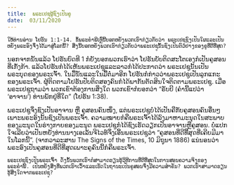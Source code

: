 ```yaml
---
title:  ພຣະເຢຊູຜູ້ຊົງເປັນຄູ
date:  03/11/2020
---
```


`ໃຫ້ທ່ານອ່ານ ໂຢຮັນ 1:1-14. ຂໍ້ພຣະຄຳພີເຫຼົ່ນີ້ບອກຫຍັງພວກເຮົາກ່ຽວກັບວ່າ ພຣະເຢຊູຊົງເປັນໃຜແລະເປັນຫຍັງພຣະອົງຈຶ່ງໄດ້ມາສູ່ໂລກນີ້? ສິ່ງນີ້ບອກຫຍັງພວກເຮົາກ່ຽວກັບວ່າພຣະເຢຊູນັ້ນຊົງເປັນຕົວຢ່າງຂອງຄູທີ່ດີທີ່ສຸດ?`

ນອກຈາກນັ້ນແລ້ວ ໂຢຮັນບົດທີ 1 ກໍຍັງບອກພວກເຮົາວ່າ ໂຢຮັນບັບຕິດສະໂຕເອງກໍເປັນຄູສອນທີ່ເກັ່ງກ້າ. ແລ້ວໂຢຮັນກໍໄດ້ເຫັນພຣະເຢຊູແລະລາວກໍໄດ້ປະກາດວ່າ ພຣະເຢຊູນັ້ນເປັນພຣະບຸດຂອງພຣະເຈົ້າ. ໃນມື້ນັ້ນແລະໃນມື້ຕໍ່ມາອີກ ໂຢຮັນກໍກ່າວວ່າພຣະເຢຊູເປັນລູກແກະຂອງພຣະເຈົ້າ. ຜູ້ຕິດຕາມໂຢຮັນປັບຕິດສອງຄົນກໍໄດ້ພາກັນຕັດສິນໃຈຕິດຕາມພຣະເຢຊູ. ເມື່ອພຣະເຢຊູຖາມວ່າ ພວກເຂົາຕ້ອງການສິ່ງໃດ ພວກເຂົາກໍບອກວ່າ “ຣັບບີ (ຄຳນີ້ແປວ່າ ‘ອາຈານ’) ທ່ານພັກຢູ່ທີ່ໃດ” (ໂຢຮັນ 1:38).

ພຣະເຢຊູຈຶ່ງຊົງເປັນອາຈານ ຫຼື ຄູສອນຄົນໜຶ່ງ, ແຕ່ພຣະເຢຊູບໍ່ໄດ້ເປັນຄືກັບຄູສອນຄົນອື່ນໆເພາະພຣະອົງນັ້ນຊົງເປັນພຣະເຈົ້າ. ຄວາມໝາຍກໍຄືພຣະເຈົ້າໄດ້ລົງມາຫາມະນຸດໃນສະພາບຂອງມະນຸດໃນຮ່າງກາຍຂອງມະນຸດ ພຣະເຢຊູກໍໄດ້ຊົງເຮັດວຽກເປັນອາຈານຫຼືຄູສອນ. ບໍ່ແປກໃຈເລີຍວ່າເປັນຫຍັງທ່ານນາງເອເລັນຈີໄວທ໌ຈຶ່ງເອີ້ນພຣະເຢຊູວ່າ “ຄູສອນທີ່ດີທີີ່ສຸດທີ່ເຄີຍມີມາໃນໂລກນີ້”. (ຈາກວາລະສານ The Signs of the Times, 10 ມິຖຸນາ 1886) ແນ່ນອນວ່າພຣະອົງເປັນຄູສອນທີ່ດີທີ່ສຸດເພາະຄູຄົນນີ້ກໍຄືພຣະເຈົ້າ.

`ພຣະເຢຊູຊົງເປັນພຣະເຈົ້າ ດັ່ງນັ້ນພວກເຮົາກໍສາມາດຮຽນຮູ້ວິທີການທີ່ດີທີ່ສຸດໃນການສອນຄວາມຈິງຂອງພຣະຄຳພີ. ເປັນຫຍັງສິ່ງທີ່ພວກເຮົາເວົ້າແລະເຮັດໃນຖານະເປັນຄູສອນຈຶ່ງມີຄວາມສຳຄັນ? ພວກເຮົາສາມາດຮຽນຮູ້ສິ່ງໃດຈາກພຣະເຢຊູ?`